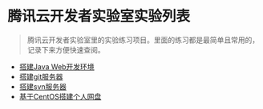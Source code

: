 # 腾讯云开发者实验室实验列表

> 腾讯云开发者实验室里的实验练习项目。里面的练习都是最简单且常用的，记录下来方便快速查阅。

* [搭建Java Web开发环境](java_web.md)
* [搭建git服务器](build_git_server.md)
* [搭建svn服务器](build_svn_server.md)
* [基于CentOS搭建个人网盘](base_on_centos_build_personal_network_disk.md)